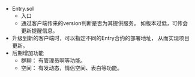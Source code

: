 - Entry.sol
    - 入口
    - 通过客户端传来的version判断是否为其提供服务。
   如版本过低，可传会更新提醒信息。
- 升级到新的客户端时，可以指定不同的Entry合约的部署地址，
从而实现项目更新。
- 后期增加功能
    - 群聊： 有管理员啊等功能。
    - 空间： 有发动态，情侣空间、表白等功能。